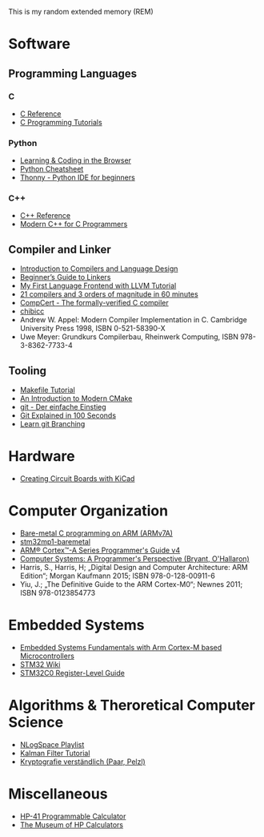 This is my random extended memory (REM)

# Software

## Programming Languages

### C

- [C Reference](https://en.cppreference.com/w/c.htmlhttps://en.cppreference.com/w/c.html)
- [C Programming Tutorials](https://www.youtube.com/playlist?list=PL_RGaFnxSHWoGzOXqtKeM71OLpvZbuU0P)
  
### Python

- [Learning & Coding in the Browser](https://futurecoder.io/)
- [Python Cheatsheet](https://www.pythoncheatsheet.org/)
- [Thonny - Python IDE for beginners](https://thonny.org/)

### C++

- [C++ Reference](https://en.cppreference.com/w/cpp.html)
- [Modern C++ for C Programmers](https://berthub.eu/articles/posts/c++-1/)
  
## Compiler and Linker

- [Introduction to Compilers and Language Design](https://www.nd.edu/~dthain/compilerbook/)
- [Beginner’s Guide to Linkers](https://www.lurklurk.org/linkers/linkers.html)
- [My First Language Frontend with LLVM Tutorial](https://llvm.org/docs/tutorial/MyFirstLanguageFrontend/LangImpl01.html)
- [21 compilers and 3 orders of magnitude in 60 minutes](http://venge.net/graydon/talks/CompilerTalk-2019.pdf?utm_source=thenewstack&utm_medium=website&utm_campaign=platform)
- [CompCert - The formally-verified C compiler](https://github.com/AbsInt/CompCert)
- [chibicc](https://github.com/rui314/chibicc)
- Andrew W. Appel: Modern Compiler Implementation in C. Cambridge University Press 1998, ISBN 0-521-58390-X
- Uwe Meyer: Grundkurs Compilerbau, Rheinwerk Computing, ISBN 978-3-8362-7733-4
  
## Tooling

- [Makefile Tutorial](https://makefiletutorial.com/)
- [An Introduction to Modern CMake](https://cliutils.gitlab.io/modern-cmake/README.html)
- [git - Der einfache Einstieg](https://rogerdudler.github.io/git-guide/index.de.html)
- [Git Explained in 100 Seconds](https://www.youtube.com/watch?v=hwP7WQkmECE)
- [Learn git Branching](https://learngitbranching.js.org/)

# Hardware

- [Creating Circuit Boards with KiCad](https://www.youtube.com/watch?v=5Be7XOMmPQE)
  
# Computer Organization

- [Bare-metal C programming on ARM (ARMv7A)](https://github.com/umanovskis/baremetal-arm/)
- [stm32mp1-baremetal](https://github.com/4ms/stm32mp1-baremetal)
- [ARM® Cortex™-A Series Programmer's Guide v4](https://developer.arm.com/documentation/den0013/d)
- [Computer Systems: A Programmer's Perspective (Bryant, O'Hallaron)](https://csapp.cs.cmu.edu/)
- Harris, S., Harris, H; „Digital Design and Computer Architecture: ARM Edition“; Morgan Kaufmann 2015; ISBN 978-0-128-00911-6
- Yiu, J.; „The Definitive Guide to the ARM Cortex-M0“; Newnes 2011; ISBN 978-0123854773

# Embedded Systems

- [Embedded Systems Fundamentals with Arm Cortex-M based Microcontrollers](https://github.com/arm-university/Embedded-Systems-Fundamentals)
- [STM32 Wiki](https://wiki.st.com/stm32mcu/)
- [STM32C0 Register-Level Guide](https://github.com/FrankBau/stm32c0)

# Algorithms & Theroretical Computer Science

- [NLogSpace Playlist](https://www.youtube.com/channel/UCMWYg3eBFp5bbqjlllUku_w)
- [Kalman Filter Tutorial](https://www.kalmanfilter.net/)
- [Kryptografie verständlich (Paar, Pelzl)](https://crypto-textbook.de/)
  
# Miscellaneous

- [HP-41 Programmable Calculator](http://www.hp41.org/)
- [The Museum of HP Calculators](https://www.hpmuseum.org/)

